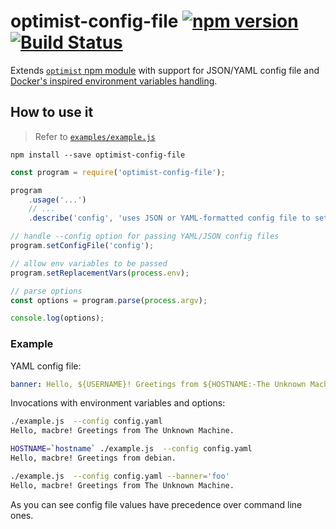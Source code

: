 # optimist-config-file [![npm version](https://badge.fury.io/js/optimist-config-file.png)](https://badge.fury.io/js/optimist-config-file) [![Build Status](https://travis-ci.org/macbre/optimist-config-file.svg?branch=master)](https://travis-ci.org/macbre/optimist-config-file)

Extends [`optimist` npm module](https://www.npmjs.com/package/optimist) with support for JSON/YAML config file and [Docker's inspired environment variables handling](https://docs.docker.com/compose/environment-variables/).

## How to use it

> Refer to [`examples/example.js`](https://github.com/macbre/optimist-config-file/blob/master/examples/example.js)

```
npm install --save optimist-config-file
```

```js
const program = require('optimist-config-file');

program
	.usage('...')
	// ...
	.describe('config', 'uses JSON or YAML-formatted config file to set parameters').string('config');

// handle --config option for passing YAML/JSON config files
program.setConfigFile('config');

// allow env variables to be passed
program.setReplacementVars(process.env);

// parse options
const options = program.parse(process.argv);

console.log(options);
```

### Example

YAML config file:

```yaml
banner: Hello, ${USERNAME}! Greetings from ${HOSTNAME:-The Unknown Machine}.
```

Invocations with environment variables and options:

```sh
./example.js  --config config.yaml
Hello, macbre! Greetings from The Unknown Machine.

HOSTNAME=`hostname` ./example.js  --config config.yaml
Hello, macbre! Greetings from debian.

./example.js  --config config.yaml --banner='foo'
Hello, macbre! Greetings from The Unknown Machine.
```

As you can see config file values have precedence over command line ones.
